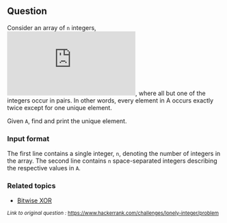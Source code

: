 ## Question

Consider an array of `n` integers, ![](http://latex.codecogs.com/svg.latex?A%20%3D%20%5Cleft%5Ba_0%2C%20a_1%2C%20...%20a_%7Bn-1%7D%20%5Cright%5D), where all but one of the integers occur in pairs. In other words, every element in A occurs exactly twice except for one unique element.

Given `A`, find and print the unique element.

### Input format

The first line contains a single integer, `n`, denoting the number of integers in the array. 
The second line contains `n` space-separated integers describing the respective values in `A`.

### Related topics

- [Bitwise XOR](https://www.hackerrank.com/challenges/lonely-integer/topics/bitwise-xor)

<sub> _Link to original question :_ https://www.hackerrank.com/challenges/lonely-integer/problem </sub>
